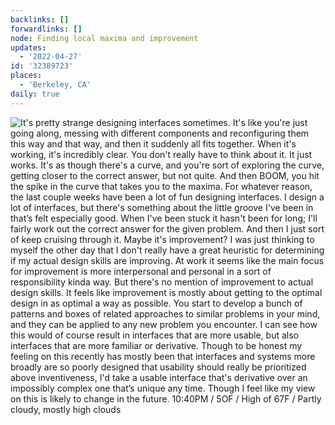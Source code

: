 ```yaml
---
backlinks: []
forwardlinks: []
node: Finding local maxima and improvement
updates:
  - '2022-04-27'
id: '32389723'
places:
  - 'Berkeley, CA'
daily: true
---
```

![It's pretty strange designing interfaces sometimes. It's like you're just going along, messing with different components and reconfiguring them this way and that way, and then it suddenly all fits together. When it's working, it's incredibly clear. You don't really have to think about it. It just works. It's as though there's a curve, and you're sort of exploring the curve, getting closer to the correct answer, but not quite. And then BOOM, you hit the spike in the curve that takes you to the maxima. For whatever reason, the last couple weeks have been a lot of fun designing interfaces. I design a lot of interfaces, but there's something about the little groove I've been in that’s felt especially good. When I've been stuck it hasn't been for long; I'll fairly work out the correct answer for the given problem. And then I just sort of keep cruising through it. Maybe it's improvement? I was just thinking to myself the other day that I don't really have a great heuristic for determining if my actual design skills are improving. At work it seems like the main focus for improvement is more interpersonal and personal in a sort of responsibility kinda way. But there's no mention of improvement to actual design skills. It feels like improvement is mostly about getting to the optimal design in as optimal a way as possible. You start to develop a bunch of patterns and boxes of related approaches to similar problems in your mind, and they can be applied to any new problem you encounter. I can see how this would of course result in interfaces that are more usable, but also interfaces that are more familiar or derivative. Though to be honest my feeling on this recently has mostly been that interfaces and systems more broadly are so poorly designed that usability should really be prioritized above inventiveness, I'd take a usable interface that's derivative over an impossibly complex one that’s unique any time. Though I feel like my view on this is likely to change in the future. 10:40PM / 5OF / High of 67F / Partly cloudy, mostly high clouds](images/32389723/dTuxnKXJde-daily.webp "")
